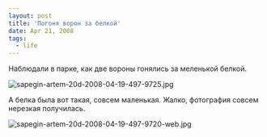 ```yaml
---
layout: post
title: 'Погоня ворон за белкой'
date: Apr 21, 2008
tags:
  - life
---
```


Наблюдали в парке, как две вороны гонялись за меленькой белкой.

![sapegin-artem-20d-2008-04-19-497-9725.jpg](upload://sapegin-artem-20d-2008-04-19-497-9725.jpg)

А белка была вот такая, совсем маленькая. Жалко, фотография совсем нерезкая получилась.

![sapegin-artem-20d-2008-04-19-497-9720-web.jpg](upload://sapegin-artem-20d-2008-04-19-497-9720-web.jpg)
